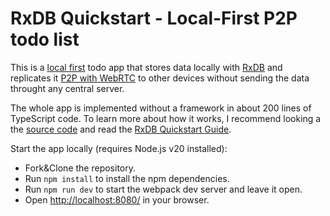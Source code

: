 # RxDB Quickstart - Local-First P2P todo list

This is a [local first](https://rxdb.info/offline-first.html) todo app that stores data locally with [RxDB](https://rxdb.info/) and replicates it [P2P with WebRTC](https://rxdb.info/replication-p2p.html) to other devices without sending the data throught any central server.

The whole app is implemented without a framework in about 200 lines of TypeScript code. To learn more about how it works, I recommend looking a the [source code](./src//index.ts) and read the [RxDB Quickstart Guide](https://rxdb.info/quickstart.html).

Start the app locally (requires Node.js v20 installed):

- Fork&Clone the repository.
- Run `npm install` to install the npm dependencies.
- Run `npm run dev` to start the webpack dev server and leave it open.
- Open [http://localhost:8080/](http://localhost:8080/) in your browser.
